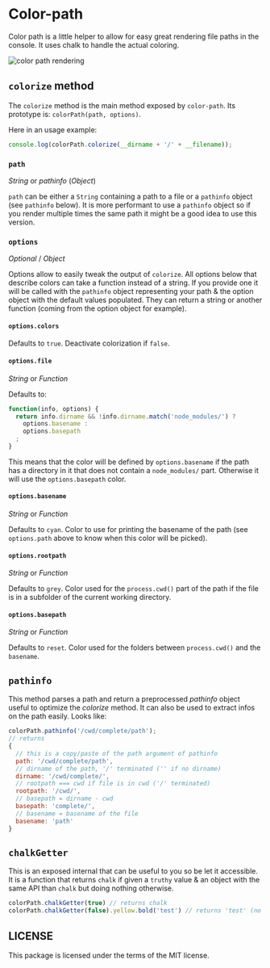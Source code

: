 # Color-path

Color path is a little helper to allow for easy great rendering file paths in the console. It uses chalk to handle the actual coloring.

![color path rendering](https://bytebucket.org/lsystems/color-path/raw/tip/images/render.png)

## `colorize` method

The `colorize` method is the main method exposed by `color-path`. Its prototype is: `colorPath(path, options)`.

Here in an usage example:

```js
console.log(colorPath.colorize(__dirname + '/' + __filename));
```

### `path`

*String* or *pathinfo* (*Object*)

`path` can be either a `String` containing a path to a file or a `pathinfo` object (see `pathinfo` below). It is more performant to use a `pathinfo` object so if you render multiple times the same path it might be a good idea to use this version.

### `options`

*Optional* / *Object*

Options allow to easily tweak the output of `colorize`. All options below that describe colors can take a function instead of a string. If you provide one it will be called with the `pathinfo` object representing your path & the option object with the default values populated. They can return a string or another function (coming from the option object for example).

#### `options.colors`

Defaults to `true`. Deactivate colorization if `false`.

#### `options.file`

*String* or *Function*

Defaults to:

```js
function(info, options) {
  return info.dirname && !info.dirname.match('node_modules/') ?
    options.basename :
    options.basepath
  ;
}
```

This means that the color will be defined by `options.basename` if the path has a directory in it that does not contain a `node_modules/` part. Otherwise it will use the `options.basepath` color.

#### `options.basename`

*String* or *Function*

Defaults to `cyan`. Color to use for printing the basename of the path (see `options.path` above to know when this color will be picked).

#### `options.rootpath`

*String* or *Function*

Defaults to `grey`. Color used for the `process.cwd()` part of the path if the file is in a subfolder of the current working directory.

#### `options.basepath`

*String* or *Function*

Defaults to `reset`. Color used for the folders between `process.cwd()` and the `basename`.

## `pathinfo`

This method parses a path and return a preprocessed *pathinfo* object useful to optimize the *colorize* method. It can also be used to extract infos on the path easily. Looks like:

```js
colorPath.pathinfo('/cwd/complete/path');
// returns
{
  // this is a copy/paste of the path argument of pathinfo
  path: '/cwd/complete/path',
  // dirname of the path, '/' terminated ('' if no dirname)
  dirname: '/cwd/complete/',
  // rootpath === cwd if file is in cwd ('/' terminated)
  rootpath: '/cwd/',
  // basepath = dirname - cwd
  basepath: 'complete/',
  // basename = basename of the file
  basename: 'path'
}
```

## `chalkGetter`

This is an exposed internal that can be useful to you so be let it accessible. It is a function that returns `chalk` if given a `truthy` value & an object with the same API than `chalk` but doing nothing otherwise.

```js
colorPath.chalkGetter(true) // returns chalk
colorPath.chalkGetter(false).yellow.bold('test') // returns 'test' (no color, no bold)
```

## LICENSE

This package is licensed under the terms of the MIT license.
